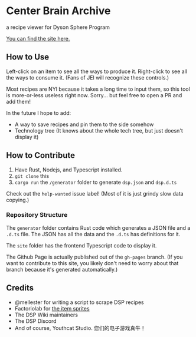 # Center Brain Archive

a recipe viewer for Dyson Sphere Program

[You can find the site here.](https://gamma-delta.github.io/center-brain-archive/)

## How to Use

Left-click on an item to see all the ways to produce it. Right-click to see all the ways to consume it.
(Fans of JEI will recognize these controls.)

Most recipes are NYI because it takes a long time to input them, so this tool is more-or-less useless right now.
Sorry... but feel free to open a PR and add them!

In the future I hope to add:

- A way to save recipes and pin them to the side somehow
- Technology tree (It knows about the whole tech tree, but just doesn't display it)

## How to Contribute

1) Have Rust, Nodejs, and Typescript installed.
2) `git clone` this
3) `cargo run` the `/generator` folder to generate `dsp.json` and `dsp.d.ts`

Check out the `help-wanted` issue label! (Most of it is just grindy slow data copying.)

### Repository Structure

The `generator` folder contains Rust code which generates a JSON file and a `.d.ts` file.
The JSON has all the data and the `.d.ts` has definitions for it.

The `site` folder has the frontend Typescript code to display it.

The Github Page is actually published out of the `gh-pages` branch. (If you want to contribute to this site,
you likely don't need to worry about that branch because it's generated automatically.)

## Credits

- @mellester for writing a script to scrape DSP recipes
- Factoriolab for [the item sprites](https://github.com/factoriolab/factorio-lab/blob/master/src/data/dsp/icons.png)
- The DSP Wiki maintainers
- The DSP Discord
- And of course, Youthcat Studio. 您们的电子游戏真牛！
